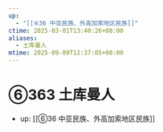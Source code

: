 ```yaml
---
up:
  - "[[⑥36 中亚民族、外高加索地区民族]]"
ctime: 2025-03-01T13:40:26+08:00
aliases:
  - 土库曼人
mtime: 2025-09-09T12:37:05+08:00
---
```


# ⑥363 土库曼人

- up: [[⑥36 中亚民族、外高加索地区民族]]
